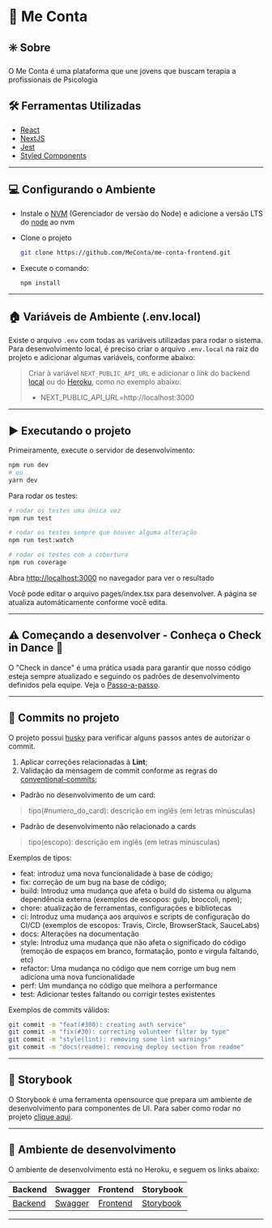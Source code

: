 # 💬 Me Conta

## ✳️ Sobre
O Me Conta é uma plataforma que une jovens que buscam terapia a profissionais de Psicologia

## 🛠 Ferramentas Utilizadas
- [React](https://reactjs.org/)
- [NextJS](https://nextjs.org/)
- [Jest](https://jestjs.io)
- [Styled Components](https://styled-components.com/)

---

## 💻 Configurando o Ambiente

- Instale o [NVM](https://github.com/nvm-sh/nvm) (Gerenciador de versão do Node) e adicione a versão LTS do [node](https://nodejs.org/en/) ao nvm

- Clone o projeto

  ```bash
  git clone https://github.com/MeConta/me-conta-frontend.git
  ```

- Execute o comando:
  ```bash
  npm install
  ```

--- 

## 🏠  Variáveis de Ambiente (.env.local)
Existe o arquivo `.env` com todas as variáveis utilizadas para rodar o sistema. Para desenvolvimento local, é preciso criar o arquivo `.env.local` na raiz do projeto e adicionar algumas variáveis, conforme abaixo:

> Criar à variável `NEXT_PUBLIC_API_URL` e adicionar o _link_ do backend [local](http://localhost:3000) ou do [Heroku](https://me-conta-backend.herokuapp.com), como no exemplo abaixo:
> - NEXT_PUBLIC_API_URL=http://localhost:3000

---

## ▶️ Executando o projeto

Primeiramente, execute o servidor de desenvolvimento:
```bash
npm run dev
# ou
yarn dev
```

Para rodar os testes:
```bash
# rodar os testes uma única vez
npm run test

# rodar os testes sempre que houver alguma alteração
npm run test:watch

# rodar os testes com a cobertura
npm run coverage
```

Abra [http://localhost:3000](http://localhost:3000) no navegador para ver o resultado

Você pode editar o arquivo pages/index.tsx para desenvolver. A página se atualiza automáticamente conforme você edita.

---

## :warning: Começando a desenvolver - Conheça o Check in Dance 👣 

O "Check in dance" é uma prática usada para garantir que nosso código esteja sempre atualizado e seguindo os padrões de desenvolvimento definidos pela equipe. Veja o [Passo-a-passo](https://github.com/MeConta/me-conta-frontend/blob/main/check-in-dance.md).

---

## 🚀 Commits no projeto

O projeto possui [husky](https://github.com/typicode/husky) para verificar alguns passos antes de autorizar o commit.

1. Aplicar correções relacionadas à **Lint**;
3. Validação da mensagem de commit conforme as regras do [conventional-commits](https://www.conventionalcommits.org/en/v1.0.0/);
  - Padrão no desenvolvimento de um card:
  > tipo(#numero_do_card): descrição em inglês (em letras minúsculas)
  - Padrão de desenvolvimento não relacionado a cards
  > tipo(escopo): descrição em inglês (em letras minúsculas)

Exemplos de tipos:
  - feat: introduz uma nova funcionalidade à base de código;
  - fix: correção de um bug na base de código;
  - build: Introduz uma mudança que afeta o build do sistema ou alguma dependência externa (exemplos de escopos: gulp, broccoli, npm);
  - chore: atualização de ferramentas, configurações e bibliotecas 
  - ci: Introduz uma mudança aos arquivos e scripts de configuração do CI/CD (exemplos de escopos: Travis, Circle, BrowserStack, SauceLabs)
  - docs: Alterações na documentação 
  - style: Introduz uma mudança que não afeta o significado do código (remoção de espaços em branco, formatação, ponto e virgula faltando, etc)
  - refactor: Uma mudança no código que nem corrige um bug nem adiciona uma nova funcionalidade
  - perf: Um mundança no código que melhora a performance
  - test: Adicionar testes faltando ou corrigir testes existentes

Exemplos de commits válidos:
  ```bash
  git commit -m "feat(#300): creating auth service"
  git commit -m "fix(#30): correcting volunteer filter by type"
  git commit -m "style(lint): removing some lint warnings"
  git commit -m "docs(readme): removing deploy section from readme"
  ```
---

## 📘 Storybook

O Storybook é uma ferramenta opensource que prepara um ambiente de desenvolvimento para componentes de UI. Para saber como rodar no projeto [clique aqui](Storybook.md).

---
## 🔗	 Ambiente de desenvolvimento ###

O ambiente de desenvolvimento está no Heroku, e seguem os links abaixo:

| Backend                                  | Swagger                                  | Frontend                                  | Storybook                                  |
|------------------------------------------|-------------------------------------------|------------------------------------------|-------------------------------------------|
| [Backend](https://me-conta-backend.herokuapp.com)| [Swagger](https://me-conta-backend.herokuapp.com/api)| [Frontend](https://me-conta-frontend.herokuapp.com) | [Storybook](https://me-conta-storybook.herokuapp.com) | 

---
